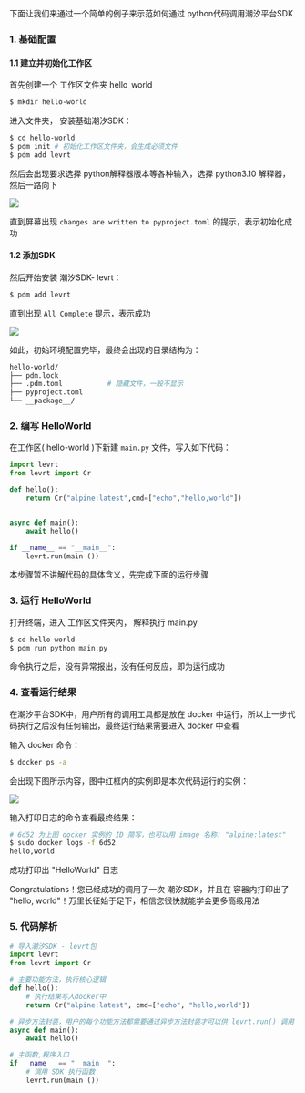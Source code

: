 下面让我们来通过一个简单的例子来示范如何通过 python代码调用潮汐平台SDK

### 1. 基础配置

#### 1.1 建立并初始化工作区

首先创建一个 工作区文件夹 hello_world

```bash
$ mkdir hello-world
```

进入文件夹， 安装基础潮汐SDK：

```bash
$ cd hello-world
$ pdm init # 初始化工作区文件夹，会生成必须文件
$ pdm add levrt
```

然后会出现要求选择 python解释器版本等各种输入，选择 python3.10 解释器，然后一路向下

![](https://levimg.s3.cn-northwest-1.amazonaws.com.cn/x/5637a062-817e-4cd2-9c5e-274bb5e18d07.png)

直到屏幕出现 `changes are written to pyproject.toml` 的提示，表示初始化成功

#### 1.2 添加SDK

然后开始安装 潮汐SDK- levrt：

```bash
$ pdm add levrt
```

直到出现 `All Complete` 提示，表示成功

![](https://levimg.s3.cn-northwest-1.amazonaws.com.cn/x/94e35827-a699-4ba6-bad0-4a3fb3cffcd0.JPEG)

如此，初始环境配置完毕，最终会出现的目录结构为：

```bash
hello-world/
├── pdm.lock
├── .pdm.toml			# 隐藏文件，一般不显示
├── pyproject.toml
└── __package__/
```

### 

### 2. 编写 HelloWorld

在工作区( hello-world )下新建 `main.py` 文件，写入如下代码：

```python
import levrt
from levrt import Cr

def hello():
    return Cr("alpine:latest",cmd=["echo","hello,world"])


async def main():
    await hello()

if __name__ == "__main__":
    levrt.run(main ())
```

本步骤暂不讲解代码的具体含义，先完成下面的运行步骤

### 3. 运行 HelloWorld

打开终端，进入 工作区文件夹内， 解释执行 main.py

```bash
$ cd hello-world
$ pdm run python main.py
```


命令执行之后，没有异常报出，没有任何反应，即为运行成功

### 4. 查看运行结果

在潮汐平台SDK中，用户所有的调用工具都是放在 docker 中运行，所以上一步代码执行之后没有任何输出，最终运行结果需要进入 docker 中查看

输入 docker 命令：

```bash
$ docker ps -a
```

会出现下图所示内容，图中红框内的实例即是本次代码运行的实例：

![](https://levimg.s3.cn-northwest-1.amazonaws.com.cn/x/6297a828-112b-4399-85e5-40aef7656e8c.JPEG)

输入打印日志的命令查看最终结果：

```bash
# 6d52 为上图 docker 实例的 ID 简写，也可以用 image 名称: "alpine:latest"
$ sudo docker logs -f 6d52 
hello,world
```

成功打印出 "HelloWorld" 日志

Congratulations！您已经成功的调用了一次 潮汐SDK，并且在 容器内打印出了 "hello, world"！万里长征始于足下，相信您很快就能学会更多高级用法



### 5. 代码解析

```python
# 导入潮汐SDK - levrt包
import levrt
from levrt import Cr

# 主要功能方法，执行核心逻辑
def hello():
    # 执行结果写入docker中
    return Cr("alpine:latest", cmd=["echo", "hello,world"])

# 异步方法封装，用户的每个功能方法都需要通过异步方法封装才可以供 levrt.run() 调用
async def main():
    await hello()

# 主函数,程序入口
if __name__ == "__main__":
    # 调用 SDK 执行函数
    levrt.run(main ())
```
